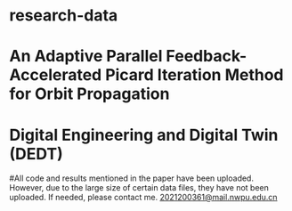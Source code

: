 # research-data
# An Adaptive Parallel Feedback-Accelerated Picard Iteration Method for Orbit Propagation
# Digital Engineering and Digital Twin (DEDT) 
#All code and results mentioned in the paper have been uploaded. However, due to the large size of certain data files, they have not been uploaded. If needed, please contact me. 2021200361@mail.nwpu.edu.cn
